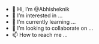 - 👋 Hi, I’m @Abhisheknik
- 👀 I’m interested in ...
- 🌱 I’m currently learning ...
- 💞️ I’m looking to collaborate on ...
- 📫 How to reach me ...

<!---
Abhisheknik/Abhisheknik is a ✨ special ✨ repository because its `README.md` (this file) appears on your GitHub profile.
You can click the Preview link to take a look at your changes.
--->
